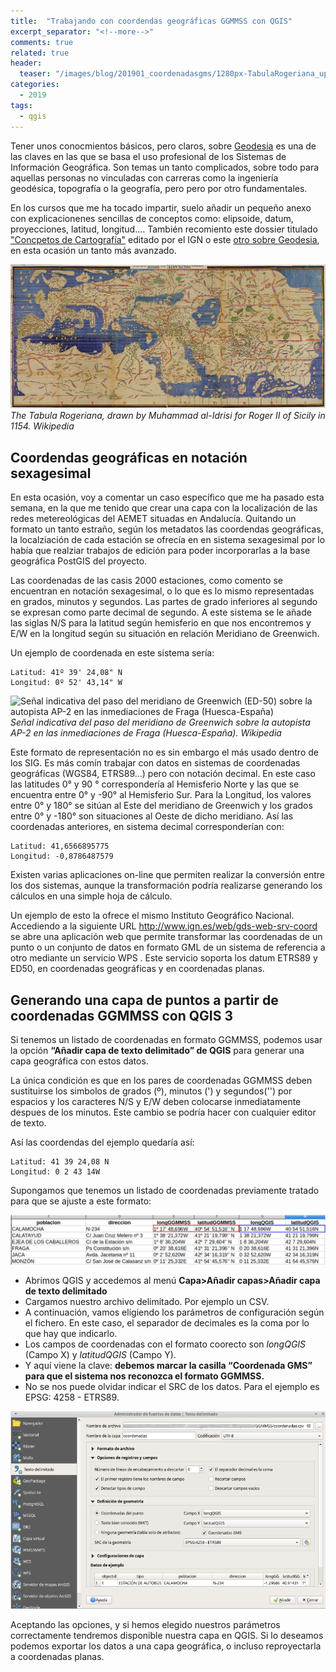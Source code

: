 ```yaml
---
title:  "Trabajando con coordendas geográficas GGMMSS con QGIS"
excerpt_separator: "<!--more-->"
comments: true
related: true
header:
  teaser: "/images/blog/201901_coordenadasgms/1280px-TabulaRogeriana_upside-down.jpg" 
categories: 
  - 2019
tags:
  - qgis
---
```

Tener unos conocmientos básicos, pero claros, sobre [Geodesia](https://es.wikipedia.org/wiki/Geodesia) es una de las claves en las que se basa el uso profesional de los Sistemas de Información Geográfica. Son temas un tanto complicados, sobre todo para aquellas personas no vinculadas con carreras como la ingeniería geodésica, topografía o la geografía, pero pero por otro fundamentales. 

En los cursos que me ha tocado impartir, suelo añadir un pequeño anexo con explicacionenes sencillas de conceptos como: elipsoide, datum, proyecciones, latitud, longitud.... También recomiento este dossier titulado ["Concpetos de Cartografía"](http://www.ign.es/web/resources/cartografiaEnsenanza/conceptosCarto/descargas/Conceptos_Cartograficos_def.pdf) editado por el IGN o este [otro sobre Geodesia](http://www.ign.es/web/resources/docs/IGNCnig/GDS-Teoria-Geodesia.pdf), en esta ocasión un tanto más avanzado.

![The Tabula Rogeriana](/images/blog/201901_coordenadasgms/1280px-TabulaRogeriana_upside-down.jpg)
*The Tabula Rogeriana, drawn by Muhammad al-Idrisi for Roger II of Sicily in 1154. Wikipedia*

## Coordendas geográficas en notación sexagesimal

En esta ocasión, voy a comentar un caso específico que me ha pasado esta semana, en la que me tenido que crear una capa con la localización de las redes metereológicas del AEMET situadas en Andalucía. Quitando un formato un tanto estraño, según los metadatos las coordendas geográficas, la localziación de cada estación se ofrecía en en sistema sexagesimal por lo había que realziar trabajos de edición para poder incorporarlas a la base geográfica PostGIS del proyecto.

Las coordenadas de las casis 2000 estaciones, como comento se encuentran en notación sexagesimal, o lo que es lo mismo representadas en grados, minutos y segundos. Las partes de grado inferiores al segundo se expresan como parte decimal de segundo.  A este sistema se le añade las siglas N/S para la latitud según hemisferio en que nos encontremos y E/W en la longitud según su situación en relación Meridiano de Greenwich. 

Un ejemplo de coordenada en este sistema sería:

```
Latitud: 41º 39' 24,08" N
Longitud: 0º 52' 43,14" W
```
![Señal indicativa del paso del meridiano de Greenwich (ED-50) sobre la autopista AP-2 en las inmediaciones de Fraga (Huesca-España)](/images/blog/201901_coordenadasgms/Meridiano_0(AP-2)(Señal).jpg)
*Señal indicativa del paso del meridiano de Greenwich sobre la autopista AP-2 en las inmediaciones de Fraga (Huesca-España). Wikipedia*

Este formato de representación no es sin embargo el más usado dentro de los SIG. Es más comín trabajar con datos en sistemas de coordenadas geográficas (WGS84, ETRS89…) pero con notación decimal. En este caso las latitudes 0° y 90 ° correspondería al Hemisferio Norte y las que se encuentra entre 0° y -90° al Hemisferio Sur. Para la Longitud, los valores entre 0° y 180° se sitúan al Este del meridiano de Greenwich y los grados entre 0° y -180° son situaciones al Oeste de dicho meridiano. Así las coordenadas anteriores, en sistema decimal corresponderían con:

```
Latitud: 41,6566895775
Longitud: -0,8786487579
```
Existen varias aplicaciones on-line que permiten realizar la conversión entre los dos sistemas, aunque la transformación podría realizarse generando los cálculos en una simple hoja de cálculo. 

Un ejemplo de esto la ofrece el mismo Instituto Geográfico Nacional. Accediendo a la siguiente URL http://www.ign.es/web/gds-web-srv-coord  se abre una  aplicación web que permite transformar las coordenadas de un punto o un conjunto de datos en formato GML de un sistema de referencia a otro mediante un servicio WPS . Este servicio soporta los datum ETRS89 y ED50, en coordenadas geográficas y en coordenadas planas.

## Generando una capa de puntos a partir de coordenadas GGMMSS con QGIS 3

Si tenemos un listado de coordenadas en formato GGMMSS, podemos usar la opción **“Añadir capa de texto delimitado” de QGIS** para generar una capa geográfica con estos datos.

La única condición es que en los pares de coordenadas GGMMSS deben sustituirse los simbolos de grados (º), minutos (') y segundos('') por espacios y los caracteres N/S y E/W deben colocarse inmediatamente despues de los minutos. Este cambio se podría hacer con cualquier editor de texto.

Así las coordendas del ejemplo quedaría así:

```
Latitud: 41 39 24,08 N
Longitud: 0 2 43 14W
```
Supongamos que tenemos un listado de coordenadas previamente tratado para que se ajuste a este formato:

![Lista](/images/blog/201901_coordenadasgms/lista.png)

- Abrimos QGIS y accedemos al menú **Capa>Añadir capas>Añadir capa de texto delimitado**
- Cargamos nuestro archivo delimitado. Por ejemplo un CSV.
- A continuación, vamos eligiendo los parámetros de configuración según el fichero. En este caso, el separador de decimales es la coma por lo que hay que indicarlo.
- Los campos de coordenadas con el formato coorecto son *longQGIS* (Campo X) y *latitudQGIS* (Campo Y).
- Y aquí viene la clave: **debemos marcar la casilla “Coordenada GMS” para que el sistema nos reconozca el formato GGMMSS.**
- No se nos puede olvidar indicar el SRC de los datos. Para el ejemplo es EPSG: 4258 - ETRS89.

![Carga capa QGIS](/images/blog/201901_coordenadasgms/qgis.png)

Aceptando las opciones, y si hemos elegido nuestros parámetros correctamente tendremos disponible nuestra capa en QGIS. Si lo deseamos podemos exportar los datos a una capa geográfica, o incluso reproyectarla a coordenadas planas.
